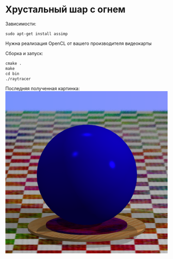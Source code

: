 # Хрустальный шар с огнем

Зависимости:

    sudo apt-get install assimp

Нужна реализация OpenCL от вашего производителя видеокарты

Сборка и запуск:

    cmake .
    make
    cd bin
    ./raytracer

Последняя полученная картинка:
![тут должна быть картинка](327_lanbin_v0v0.png)